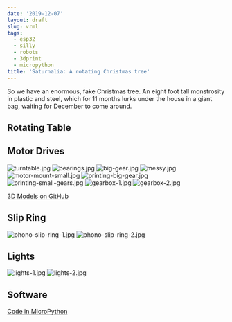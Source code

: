```yaml
---
date: '2019-12-07'
layout: draft
slug: vrml
tags:
  - esp32
  - silly
  - robots
  - 3dprint
  - micropython
title: 'Saturnalia: A rotating Christmas tree'
---
```


So we have an enormous, fake Christmas tree.  An eight foot tall monstrosity in 
plastic and steel, which for 11 months lurks under the house in a giant bag,
waiting for December to come around.

## Rotating Table

## Motor Drives

![turntable.jpg](turntable.jpg)
![bearings.jpg](bearings.jpg)
![big-gear.jpg](big-gear.jpg)
![messy.jpg](messy.jpg)
![motor-mount-small.jpg](motor-mount-small.jpg)
![printing-big-gear.jpg](printing-big-gear.jpg)
![printing-small-gears.jpg](printing-small-gears.jpg)
![gearbox-1.jpg](gearbox-1.jpg)
![gearbox-2.jpg](gearbox-2.jpg)

[3D Models on GitHub](https://github.com/nickzoic/models3d/)

## Slip Ring

![phono-slip-ring-1.jpg](phono-slip-ring-1.jpg)
![phono-slip-ring-2.jpg](phono-slip-ring-2.jpg)

## Lights

![lights-1.jpg](lights-1.jpg)
![lights-2.jpg](lights-2.jpg)

## Software

[Code in MicroPython](https://github.com/nickzoic/saturnalia/)

